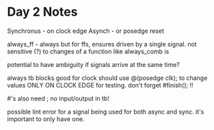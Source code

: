 # Day 2 Notes
Synchronus - on clock edge
Asynch - or posedge reset

always_ff - always but for ffs, ensures driven by a single signal. not sensitive (?) to changes of a function like always_comb is 

potential to have ambiguity if signals arrive at the same time?

always tb blocks good for clock
should use @(posedge clk); to change values ONLY ON CLOCK EDGE for testing.
don't forget #finish(); !!

\#'s also need ; 
no input/output in tb!

possible lint error for a signal being used for both async and sync. it's important to only have one. 